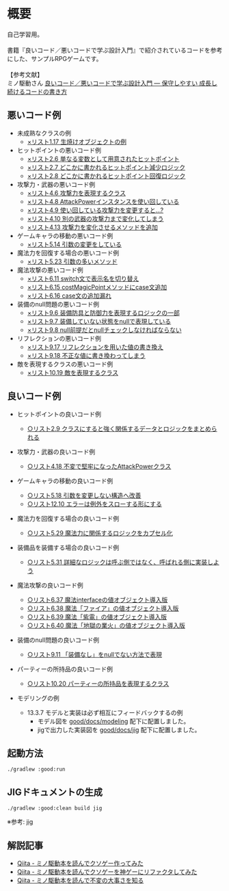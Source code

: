 # 概要
自己学習用。
<br><br>
書籍『良いコード／悪いコードで学ぶ設計入門』で紹介されているコードを参考にした、サンプルRPGゲームです。
<br><br>
【参考文献】
<br>
ミノ駆動さん [良いコード／悪いコードで学ぶ設計入門 ― 保守しやすい 成長し続けるコードの書き方](https://www.amazon.co.jp/dp/B09Y1MWK9N/ref=dp-kindle-redirect?_encoding=UTF8&btkr=1)

## 悪いコード例
- 未成熟なクラスの例
  - [×リスト1.17 生焼けオブジェクトの例](https://github.com/kdr250/good-code-bad-code-sample/blob/eba99e8c93f5fb8206f7a214ee7a6600ea4e1db5/bad/src/main/java/com/example/sample/objects/AssetManager.java#L33)
- ヒットポイントの悪いコード例
  - [×リスト2.6 単なる変数として用意されたヒットポイント](https://github.com/kdr250/good-code-bad-code-sample/blob/eba99e8c93f5fb8206f7a214ee7a6600ea4e1db5/bad/src/main/java/com/example/sample/entity/Entity.java#L41)
  - [×リスト2.7 どこかに書かれるヒットポイント減少ロジック](https://github.com/kdr250/good-code-bad-code-sample/blob/eba99e8c93f5fb8206f7a214ee7a6600ea4e1db5/bad/src/main/java/com/example/sample/UI.java#L230)
  - [×リスト2.8 どこかに書かれるヒットポイント回復ロジック](https://github.com/kdr250/good-code-bad-code-sample/blob/eba99e8c93f5fb8206f7a214ee7a6600ea4e1db5/bad/src/main/java/com/example/sample/objects/ItemPotionRed.java#L22)
- 攻撃力・武器の悪いコード例
  - [×リスト4.6 攻撃力を表現するクラス](https://github.com/kdr250/good-code-bad-code-sample/blob/eba99e8c93f5fb8206f7a214ee7a6600ea4e1db5/bad/src/main/java/com/example/sample/objects/AttackPower.java#L4)
  - [×リスト4.8 AttackPowerインスタンスを使い回している](https://github.com/kdr250/good-code-bad-code-sample/blob/eba99e8c93f5fb8206f7a214ee7a6600ea4e1db5/bad/src/main/java/com/example/sample/objects/AssetManager.java#L18)
  - [×リスト4.9 使い回している攻撃力を変更すると...?](https://github.com/kdr250/good-code-bad-code-sample/blob/eba99e8c93f5fb8206f7a214ee7a6600ea4e1db5/bad/src/main/java/com/example/sample/objects/AssetManager.java#L19)
  - [×リスト4.10 別の武器の攻撃力まで変化してしまう](https://github.com/kdr250/good-code-bad-code-sample/blob/eba99e8c93f5fb8206f7a214ee7a6600ea4e1db5/bad/src/main/java/com/example/sample/objects/AssetManager.java#L20)
  - [×リスト4.13 攻撃力を変化させるメソッドを追加](https://github.com/kdr250/good-code-bad-code-sample/blob/eba99e8c93f5fb8206f7a214ee7a6600ea4e1db5/bad/src/main/java/com/example/sample/objects/AttackPower.java#L19)
- ゲームキャラの移動の悪いコード例
  - [×リスト5.14 引数の変更をしている](https://github.com/kdr250/good-code-bad-code-sample/blob/eba99e8c93f5fb8206f7a214ee7a6600ea4e1db5/bad/src/main/java/com/example/sample/ActorManager.java#L6)
- 魔法力を回復する場合の悪いコード例
  - [×リスト5.23 引数の多いメソッド](https://github.com/kdr250/good-code-bad-code-sample/blob/eba99e8c93f5fb8206f7a214ee7a6600ea4e1db5/bad/src/main/java/com/example/sample/objects/ItemPotionBlue.java#L30)
- 魔法攻撃の悪いコード例
  - [×リスト6.11 switch文で表示名を切り替え](https://github.com/kdr250/good-code-bad-code-sample/blob/eba99e8c93f5fb8206f7a214ee7a6600ea4e1db5/bad/src/main/java/com/example/sample/MagicManager.java#L8)
  - [×リスト6.15 costMagicPointメソッドにcase文追加](https://github.com/kdr250/good-code-bad-code-sample/blob/eba99e8c93f5fb8206f7a214ee7a6600ea4e1db5/bad/src/main/java/com/example/sample/MagicManager.java#L29)
  - [×リスト6.16 case文の追加漏れ](https://github.com/kdr250/good-code-bad-code-sample/blob/eba99e8c93f5fb8206f7a214ee7a6600ea4e1db5/bad/src/main/java/com/example/sample/UI.java#L723)
- 装備のnull問題の悪いコード例
  - [×リスト9.6 装備防具と防御力を表現するロジックの一部](https://github.com/kdr250/good-code-bad-code-sample/blob/eba99e8c93f5fb8206f7a214ee7a6600ea4e1db5/bad/src/main/java/com/example/sample/entity/Player.java#L30)
  - [×リスト9.7 装備していない状態をnullで表現している](https://github.com/kdr250/good-code-bad-code-sample/blob/eba99e8c93f5fb8206f7a214ee7a6600ea4e1db5/bad/src/main/java/com/example/sample/entity/Player.java#L105)
  - [×リスト9.8 null前提だとnullチェックしなければならない](https://github.com/kdr250/good-code-bad-code-sample/blob/eba99e8c93f5fb8206f7a214ee7a6600ea4e1db5/bad/src/main/java/com/example/sample/entity/Player.java#L114)
- リフレクションの悪いコード例
  - [×リスト9.17 リフレクションを用いた値の書き換え](https://github.com/kdr250/good-code-bad-code-sample/blob/eba99e8c93f5fb8206f7a214ee7a6600ea4e1db5/bad/src/main/java/com/example/sample/UI.java#L757)
  - [×リスト9.18 不正な値に書き換わってしまう](https://github.com/kdr250/good-code-bad-code-sample/blob/eba99e8c93f5fb8206f7a214ee7a6600ea4e1db5/bad/src/main/java/com/example/sample/UI.java#L758)
- 敵を表現するクラスの悪いコード例
  - [×リスト10.19 敵を表現するクラス](https://github.com/kdr250/good-code-bad-code-sample/blob/eba99e8c93f5fb8206f7a214ee7a6600ea4e1db5/bad/src/main/java/com/example/sample/monsters/Enemy.java#L17)

## 良いコード例
- ヒットポイントの良いコード例
  - [○リスト2.9 クラスにすると強く関係するデータとロジックをまとめられる](https://github.com/kdr250/good-code-bad-code-sample/blob/eba99e8c93f5fb8206f7a214ee7a6600ea4e1db5/good/src/main/java/com/example/sample/domain/model/battle/HitPoint.java#L3)
- 攻撃力・武器の良いコード例
  - [○リスト4.18 不変で堅牢になったAttackPowerクラス](https://github.com/kdr250/good-code-bad-code-sample/blob/eba99e8c93f5fb8206f7a214ee7a6600ea4e1db5/good/src/main/java/com/example/sample/domain/model/battle/AttackPower.java#L2)
- ゲームキャラの移動の良いコード例
  - [○リスト5.18 引数を変更しない構造へ改善](https://github.com/kdr250/good-code-bad-code-sample/blob/eba99e8c93f5fb8206f7a214ee7a6600ea4e1db5/good/src/main/java/com/example/sample/domain/model/worldmap/Location.java#L3)
  - [○リスト12.10 エラーは例外をスローする形にする](https://github.com/kdr250/good-code-bad-code-sample/blob/eba99e8c93f5fb8206f7a214ee7a6600ea4e1db5/good/src/main/java/com/example/sample/domain/model/worldmap/Location.java#L4)
- 魔法力を回復する場合の良いコード例
  - [○リスト5.29 魔法力に関係するロジックをカプセル化](https://github.com/kdr250/good-code-bad-code-sample/blob/eba99e8c93f5fb8206f7a214ee7a6600ea4e1db5/good/src/main/java/com/example/sample/domain/model/battle/MagicPoint.java#L2)
- 装備品を装備する場合の良いコード例
  - [○リスト5.31 詳細なロジックは呼ぶ側ではなく、呼ばれる側に実装しよう](https://github.com/kdr250/good-code-bad-code-sample/blob/eba99e8c93f5fb8206f7a214ee7a6600ea4e1db5/good/src/main/java/com/example/sample/domain/model/battle/Equipments.java#L3)
- 魔法攻撃の良いコード例
  - [○リスト6.37 魔法interfaceの値オブジェクト導入版](https://github.com/kdr250/good-code-bad-code-sample/blob/eba99e8c93f5fb8206f7a214ee7a6600ea4e1db5/good/src/main/java/com/example/sample/domain/model/battle/technique/magic/Magic.java#L2)
  - [○リスト6.38 魔法「ファイア」の値オブジェクト導入版](https://github.com/kdr250/good-code-bad-code-sample/blob/eba99e8c93f5fb8206f7a214ee7a6600ea4e1db5/good/src/main/java/com/example/sample/domain/model/battle/technique/magic/Fire.java#L2)
  - [○リスト6.39 魔法「紫電」の値オブジェクト導入版](https://github.com/kdr250/good-code-bad-code-sample/blob/eba99e8c93f5fb8206f7a214ee7a6600ea4e1db5/good/src/main/java/com/example/sample/domain/model/battle/technique/magic/Shiden.java#L2)
  - [○リスト6.40 魔法「地獄の業火」の値オブジェクト導入版](https://github.com/kdr250/good-code-bad-code-sample/blob/eba99e8c93f5fb8206f7a214ee7a6600ea4e1db5/good/src/main/java/com/example/sample/domain/model/battle/technique/magic/HellFire.java#L2)
- 装備のnull問題の良いコード例
  - [○リスト9.11 「装備なし」をnullでない方法で表現](https://github.com/kdr250/good-code-bad-code-sample/blob/eba99e8c93f5fb8206f7a214ee7a6600ea4e1db5/good/src/main/java/com/example/sample/domain/model/battle/Equipments.java#L4)
- パーティーの所持品の良いコード例
  - [○リスト10.20 パーティーの所持品を表現するクラス](https://github.com/kdr250/good-code-bad-code-sample/blob/eba99e8c93f5fb8206f7a214ee7a6600ea4e1db5/good/src/main/java/com/example/sample/domain/model/item/PlayerItems.java#L2)

- モデリングの例
  - 13.3.7 モデルと実装は必ず相互にフィードバックするの例
    - モデル図を [good/docs/modeling](https://github.com/kdr250/good-code-bad-code-sample/tree/main/good/docs/modeling) 配下に配置しました。
    - jigで出力した実装図を [good/docs/jig](https://github.com/kdr250/good-code-bad-code-sample/tree/main/good/docs/jig) 配下に配置しました。

## 起動方法
```
./gradlew :good:run
```

## JIGドキュメントの生成
```
./gradlew :good:clean build jig
```
※参考: [jig](https://github.com/dddjava/jig) 

## 解説記事
- [Qiita - ミノ駆動本を読んでクソゲー作ってみた](https://qiita.com/KeiFunahashi/items/eb42d9de6290a01722df)
- [Qiita - ミノ駆動本を読んでクソゲーを神ゲーにリファクタしてみた](https://qiita.com/KeiFunahashi/items/fdfedf140c69c1d9a77f)
- [Qiita - ミノ駆動本を読んで不変の大事さを知る](https://qiita.com/kdr250/items/6df7befab118b6d6982a)
